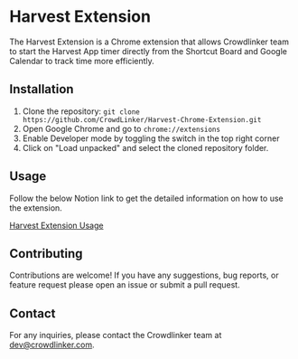 # Harvest Extension

The Harvest Extension is a Chrome extension that allows Crowdlinker team to start the Harvest App timer directly from the Shortcut Board and Google Calendar to track time more efficiently.

## Installation

1. Clone the repository: `git clone https://github.com/CrowdLinker/Harvest-Chrome-Extension.git`
2. Open Google Chrome and go to `chrome://extensions`
3. Enable Developer mode by toggling the switch in the top right corner
4. Click on "Load unpacked" and select the cloned repository folder.

## Usage
Follow the below Notion link to get the detailed information on how to use the extension.

[Harvest Extension Usage](https://www.notion.so/crowdlinker/Project-Polaris-Time-Tracking-Assistant-593ebc0ae0554358bf3ba438430e9559#b3a38f59c1424d9a95826a8f0498320d)

## Contributing

Contributions are welcome! If you have any suggestions, bug reports, or feature request please open an issue or submit a pull request.

## Contact

For any inquiries, please contact the Crowdlinker team at [dev@crowdlinker.com](mailto:dev@crowdlinker.com).

